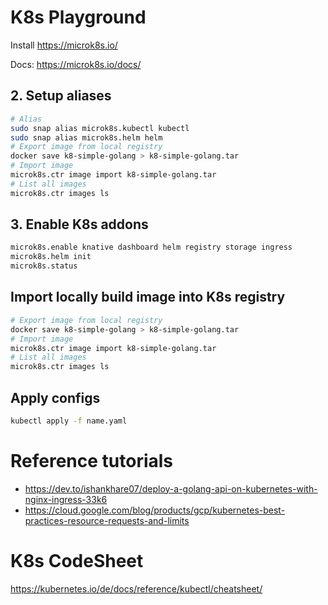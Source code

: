 # K8s Playground

Install https://microk8s.io/

Docs: https://microk8s.io/docs/

## 2. Setup aliases

```bash
# Alias
sudo snap alias microk8s.kubectl kubectl
sudo snap alias microk8s.helm helm
# Export image from local registry
docker save k8-simple-golang > k8-simple-golang.tar
# Import image
microk8s.ctr image import k8-simple-golang.tar
# List all images
microk8s.ctr images ls
```

## 3. Enable K8s addons

```bash
microk8s.enable knative dashboard helm registry storage ingress
microk8s.helm init
microk8s.status
```

## Import locally build image into K8s registry

```bash
# Export image from local registry
docker save k8-simple-golang > k8-simple-golang.tar
# Import image
microk8s.ctr image import k8-simple-golang.tar
# List all images
microk8s.ctr images ls
```

## Apply configs

```bash
kubectl apply -f name.yaml
```

# Reference tutorials

- https://dev.to/ishankhare07/deploy-a-golang-api-on-kubernetes-with-nginx-ingress-33k6
- https://cloud.google.com/blog/products/gcp/kubernetes-best-practices-resource-requests-and-limits

# K8s CodeSheet

https://kubernetes.io/de/docs/reference/kubectl/cheatsheet/
